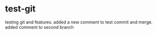 # test-git
testing git and features.
added a new comment to test commit and merge.
added comment to second branch
